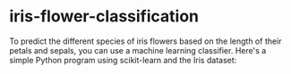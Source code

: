 # iris-flower-classification
To predict the different species of iris flowers based on the length of their petals and sepals, you can use a machine learning classifier. Here's a simple Python program using scikit-learn and the Iris dataset:
